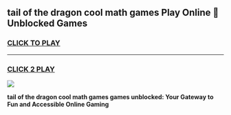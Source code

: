 
## tail of the dragon cool math games Play Online 👋 Unblocked Games
<h3>
<a href="https://news.freeplayer.one?title=tail_of_the_dragon_cool_math_games&ref=17CMG">CLICK TO PLAY</a></h3>
<hr>

<h3>
<a href="https://news.freeplayer.one?title=tail_of_the_dragon_cool_math_games&ref=17CMG">CLICK 2 PLAY</a>
  
</h3>

<a href="https://news.freeplayer.one?title=tail_of_the_dragon_cool_math_games&ref=17CMG/"><img src="https://clearcache.store/games.png"></a>


**tail of the dragon cool math games games unblocked: Your Gateway to Fun and Accessible Online Gaming**
